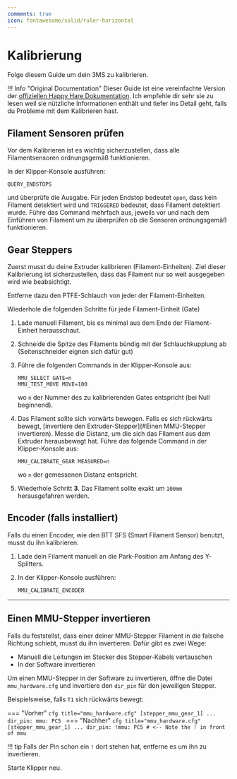 ```yaml
---
comments: true
icon: fontawesome/solid/ruler-horizontal
---
```


# Kalibrierung

Folge diesem Guide um dein 3MS zu kalibrieren.

!!! Info "Original Documentation"
    Dieser Guide ist eine vereinfachte Version der [offiziellen Happy Hare Dokumentation](https://github.com/moggieuk/Happy-Hare/wiki/MMU-Calibration). Ich empfehle dir sehr sie zu lesen weil sie nützliche Informationen enthält und tiefer ins Detail geht, falls du Probleme mit dem Kalibrieren hast.

## Filament Sensoren prüfen

Vor dem Kalibrieren ist es wichtig sicherzustellen, dass alle Filamentsensoren ordnungsgemäß funktionieren. 

In der Klipper-Konsole ausführen:

```
QUERY_ENDSTOPS
```

und überprüfe die Ausgabe. Für jeden Endstop bedeutet `open`, dass kein Filament detektiert wird und `TRIGGERED` bedeutet, dass Filament detektiert wurde. Führe das Command mehrfach aus, jeweils vor und nach dem Einführen von Filament um zu überprüfen ob die Sensoren ordnungsgemäß funktionieren.

## Gear Steppers

Zuerst musst du deine Extruder kalibrieren (Filament-Einheiten). Ziel dieser Kalibrierung ist sicherzustellen, dass das Filament nur so weit ausgegeben wird wie beabsichtigt.

Entferne dazu den PTFE-Schlauch von jeder der Filament-Einheiten.

Wiederhole die folgenden Schritte für jede Filament-Einheit (Gate)
    
1. Lade manuell Filament, bis es minimal aus dem Ende der Filament-Einheit herausschaut.
2. Schneide die Spitze des Filaments bündig mit der Schlauchkupplung ab (Seitenschneider eignen sich dafür gut)
3. Führe die folgenden Commands in der Klipper-Konsole aus:

    ```
    MMU_SELECT GATE=n
    MMU_TEST_MOVE MOVE=100
    ```

    wo `n` der Nummer des zu kalibrierenden Gates entspricht (bei Null beginnend).

4. Das Filament sollte sich vorwärts bewegen. Falls es sich rückwärts bewegt, [invertiere den Extruder-Stepper](#Einen MMU-Stepper invertieren). Messe die Distanz, um die sich das FIlament aus dem Extruder herausbewegt hat. Führe das folgende Command in der Klipper-Konsole aus:

    ```
    MMU_CALIBRATE_GEAR MEASURED=n
    ```

    wo  `n` der gemessenen Distanz entspricht.
  
5. Wiederhole Schritt **3**. Das Filament sollte exakt um `100mm` herausgefahren werden.

## Encoder (falls installiert)

Falls du einen Encoder, wie den BTT SFS (Smart Filament Sensor) benutzt, musst du ihn kalibrieren.

1. Lade dein Filament manuell an die Park-Position am Anfang des Y-Splitters. 
2. In der Klipper-Konsole ausführen:

    ```
    MMU_CALIBRATE_ENCODER
    ```

---
  
## Einen MMU-Stepper invertieren

Falls du feststellst, dass einer deiner MMU-Stepper Filament in die falsche Richtung schiebt, musst du ihn invertieren. Dafür gibt es zwei Wege:

- Manuell die Leitungen im Stecker des Stepper-Kabels vertauschen
- In der Software invertieren

Um einen MMU-Stepper in der Software zu invertieren, öffne die Datei `mmu_hardware.cfg` und invertiere den `dir_pin` für den jeweiligen Stepper.

Beispielsweise, falls `T1` sich rückwärts bewegt:

=== "Vorher"
    ```cfg title="mmu_hardware.cfg"
    [stepper_mmu_gear_1]
    ...
    dir_pin: mmu: PC5
    ```
=== "Nachher"
    ```cfg title="mmu_hardware.cfg"
    [stepper_mmu_gear_1]
    ...
    dir_pin: !mmu: PC5 # <-- Note the ! in front of mmu
    ```

!!! tip
    Falls der Pin schon ein `!` dort stehen hat, entferne es um ihn zu invertieren.

Starte Klipper neu.